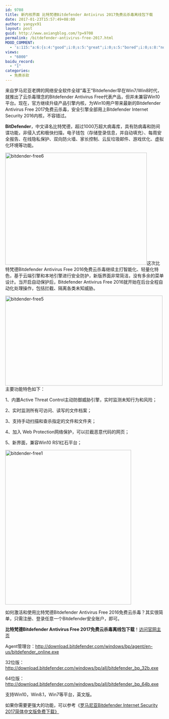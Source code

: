 ```yaml
---
id: 9708
title: 新内核界面 比特梵德Bitdefender Antivirus 2017免费云杀毒离线包下载
date: 2017-01-23T15:57:49+08:00
author: yangyx91
layout: post
guid: http://www.axiangblog.com/?p=9708
permalink: /bitdefender-antivirus-free-2017.html
MOOD_COMMENT:
  - 's:115:"a:6:{s:4:"good";i:0;s:5:"great";i:0;s:5:"bored";i:0;s:8:"nonsense";i:0;s:13:"notunderstand";i:0;s:7:"passing";i:0;}";'
views:
  - "6000"
baidu_record:
  - "1"
categories:
  - 免费杀软
---
```

来自罗马尼亚老牌的网络安全软件全球”毒王”Bitdefender早在Win7/Win8时代，就推出了云杀毒理念的Bitdefender Antivirus Free代表产品，但并未兼容Win10平台。现在，官方继续升级产品引擎内核，为Win10用户带来最新的Bitdefender Antivirus Free 2017免费云杀毒，安全引擎全部用上Bitdefender Internet Security 2016内核，不容错过。<span id="more-5213"></span>

**BitDefender**，中文译名比特梵德，超过1000万超大病毒库，具有防病毒和防间谍功能，非侵入式和极快扫描，电子钱包（存储登录信息，并自动填充）、每周安全报告、在线隐私保护、双向防火墙、家长控制、云反垃圾邮件、游戏优化、虚拟化环境等功能。

<a href="http://www.axiangblog.com/win10-rs1-bitdefender-antivirus-free-2016.html/bitdender-free6" rel="attachment wp-att-9711" target="_blank"  rel="nofollow" ><img loading="lazy" class="aligncenter size-full wp-image-9711" src="http://www.axiangblog.com/wp-content/uploads/2016/07/bitdender-free6.jpg" alt="bitdender-free6" width="450" height="356" /></a>这次比特梵德Bitdefender Antivirus Free 2016免费云杀毒继续主打智能化、轻量化特色，基于云端引擎和本地引擎进行安全防护，新版界面非常简洁，没有多余的菜单设计。当开启自动保护后，Bitdefender Antivirus Free 2016就开始在后台全程自动化处理操作，包括拦截、隔离各类未知威胁。

<a href="http://www.axiangblog.com/win10-rs1-bitdefender-antivirus-free-2016.html/bitdender-free5" rel="attachment wp-att-9710" target="_blank"  rel="nofollow" ><img loading="lazy" class="aligncenter size-full wp-image-9710" src="http://www.axiangblog.com/wp-content/uploads/2016/07/bitdender-free5.jpg" alt="bitdender-free5" width="500" height="286" /></a>主要功能特色如下：

1、内置Active Threat Control主动防御威胁引擎，实时监测未知行为和风险；

2、实时监测所有可访问、读写的文件档案；

3、支持手动扫描和查杀指定的文件和文件夹；

4、加入 Web Protection网络保护，可以拦截恶意代码的网页；

5、新界面，兼容Win10 RS1红石平台；

<a href="http://www.axiangblog.com/win10-rs1-bitdefender-antivirus-free-2016.html/bitdender-free1" rel="attachment wp-att-9709" target="_blank"  rel="nofollow" ><img loading="lazy" class="aligncenter size-full wp-image-9709" src="http://www.axiangblog.com/wp-content/uploads/2016/07/bitdender-free1.jpg" alt="bitdender-free1" width="400" height="491" /></a>

如何激活和使用比特梵德Bitdefender Antivirus Free 2016免费云杀毒？其实很简单，只需注册、登录任意一个Bitdefender安全账户，即可。

**比特梵德Bitdefender Antivirus Free 2017免费云杀毒离线包下载**！<a href="http://www.bitdefender.com/solutions/free.html?target=1" target="_blank"  rel="nofollow" >访问官网主页</a>

Agent管理台：<a href="http://download.bitdefender.com/windows/bp/agent/en-us/bitdefender_online.exe" target="_blank"  rel="nofollow" >http://download.bitdefender.com/windows/bp/agent/en-us/bitdefender_online.exe</a>

32位版：<a href="http://download.bitdefender.com/windows/bp/all/bitdefender_bp_32b.exe" target="_blank"  rel="nofollow" >http://download.bitdefender.com/windows/bp/all/bitdefender_bp_32b.exe</a>

64位版：<a href="http://download.bitdefender.com/windows/bp/all/bitdefender_bp_64b.exe" target="_blank"  rel="nofollow" >http://download.bitdefender.com/windows/bp/all/bitdefender_bp_64b.exe</a>

支持Win10，Win8.1，Win7等平台，英文版。

如果你需要更强大的功能，可以参考《<a href="http://www.axiangblog.com/bitdefender-internet-security-2017.html" target="_blank"  rel="nofollow" >罗马尼亚Bitdefender Internet Security 2017简体中文版免费下载》</a>